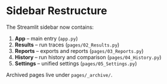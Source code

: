 # Sidebar Restructure

The Streamlit sidebar now contains:

1. **App** – main entry (`app.py`)
2. **Results** – run traces (`pages/02_Results.py`)
3. **Reports** – exports and reports (`pages/03_Reports.py`)
4. **History** – run history and comparison (`pages/04_History.py`)
5. **Settings** – unified settings (`pages/05_Settings.py`)

Archived pages live under `pages/_archive/`.
